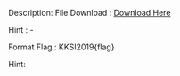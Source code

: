 Description:
File Download : <a href="https://drive.google.com/file/d/1ByO0UXYIzDRgslHUrRLxJFdjDnMyC-X9"> Download Here </a>

Hint : -

Format Flag : KKSI2019{flag}

Hint:
